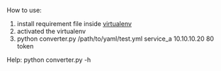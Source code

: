 How to use:
1. install requirement file inside [virtualenv](https://virtualenv.pypa.io/en/stable/installation/)
2. activated the virtualenv
3. python converter.py /path/to/yaml/test.yml service_a 10.10.10.20 80 token

Help:
 python converter.py -h
